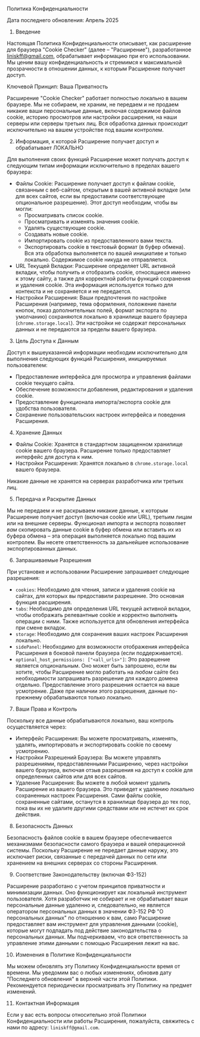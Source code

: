 Политика Конфиденциальности

Дата последнего обновления: Апрель 2025

1. Введение

Настоящая Политика Конфиденциальности описывает, как расширение для браузера "Cookie Checker" (далее – "Расширение"), разработанное liniskff@gmail.com, обрабатывает информацию при его использовании. Мы ценим вашу конфиденциальность и стремимся к максимальной прозрачности в отношении данных, к которым Расширение получает доступ.

Ключевой Принцип: Ваша Приватность

Расширение "Cookie Checker" работает полностью локально в вашем браузере. Мы не собираем, не храним, не передаем и не продаем никакие ваши персональные данные, включая содержимое файлов cookie, историю просмотров или настройки расширения, на наши серверы или серверы третьих лиц. Вся обработка данных происходит исключительно на вашем устройстве под вашим контролем.

2. Информация, к которой Расширение получает доступ и обрабатывает ЛОКАЛЬНО

Для выполнения своих функций Расширение может получать доступ к следующим типам информации исключительно в пределах вашего браузера:

*   Файлы Cookie: Расширение получает доступ к файлам cookie, связанным с веб-сайтом, открытым в вашей активной вкладке (или для всех сайтов, если вы предоставили соответствующее опциональное разрешение). Этот доступ необходим, чтобы вы могли:
    *   Просматривать список cookie.
    *   Просматривать и изменять значения cookie.
    *   Удалять существующие cookie.
    *   Создавать новые cookie.
    *   Импортировать cookie из предоставленного вами текста.
    *   Экспортировать cookie в текстовый формат (в буфер обмена).
    Вся эта обработка выполняется по вашей инициативе и только локально. Содержимое cookie никуда не отправляется.
*   URL Текущей Вкладки: Расширение определяет URL активной вкладки, чтобы получить и отобразить cookie, относящиеся именно к этому сайту, а также для корректной работы функций сохранения и удаления cookie. Эта информация используется только для контекста и не сохраняется и не передается.
*   Настройки Расширения: Ваши предпочтения по настройке Расширения (например, тема оформления, положение панели кнопок, показ дополнительных полей, формат экспорта по умолчанию) сохраняются локально в хранилище вашего браузера (`chrome.storage.local`). Эти настройки не содержат персональных данных и не передаются за пределы вашего браузера.

3. Цель Доступа к Данным

Доступ к вышеуказанной информации необходим исключительно для выполнения следующих функций Расширения, инициируемых пользователем:

*   Предоставление интерфейса для просмотра и управления файлами cookie текущего сайта.
*   Обеспечение возможности добавления, редактирования и удаления cookie.
*   Предоставление функционала импорта/экспорта cookie для удобства пользователя.
*   Сохранение пользовательских настроек интерфейса и поведения Расширения.

4. Хранение Данных

*   Файлы Cookie: Хранятся в стандартном защищенном хранилище cookie вашего браузера. Расширение только предоставляет интерфейс для доступа к ним.
*   Настройки Расширения: Хранятся локально в `chrome.storage.local` вашего браузера.

Никакие данные не хранятся на серверах разработчика или третьих лиц.

5. Передача и Раскрытие Данных

Мы не передаем и не раскрываем никакие данные, к которым Расширение получает доступ (включая cookie или URL), третьим лицам или на внешние серверы. Функционал импорта и экспорта позволяет *вам* скопировать данные cookie в буфер обмена или вставить их из буфера обмена – эта операция выполняется локально под вашим контролем. Вы несете ответственность за дальнейшее использование экспортированных данных.

6. Запрашиваемые Разрешения

При установке и использовании Расширение запрашивает следующие разрешения:

*   `cookies`: Необходимо для чтения, записи и удаления cookie на сайтах, для которых вы предоставили разрешение. Это основная функция расширения.
*   `tabs`: Необходимо для определения URL текущей активной вкладки, чтобы отображать релевантные cookie и корректно выполнять операции с ними. Также используется для обновления интерфейса при смене вкладок.
*   `storage`: Необходимо для сохранения ваших настроек Расширения локально.
*   `sidePanel`: Необходимо для возможности отображения интерфейса Расширения в боковой панели браузера (если поддерживается).
*   `optional_host_permissions: ["<all_urls>"]`: Это разрешение является опциональным. Оно может быть запрошено, если вы хотите, чтобы Расширение могло работать на *любом* сайте без необходимости запрашивать разрешение для каждого домена отдельно. Предоставление этого разрешения остается на ваше усмотрение. Даже при наличии этого разрешения, данные по-прежнему обрабатываются только локально.

7. Ваши Права и Контроль

Поскольку все данные обрабатываются локально, ваш контроль осуществляется через:

*   Интерфейс Расширения: Вы можете просматривать, изменять, удалять, импортировать и экспортировать cookie по своему усмотрению.
*   Настройки Разрешений Браузера: Вы можете управлять разрешениями, предоставленными Расширению, через настройки вашего браузера, включая отзыв разрешения на доступ к cookie для определенных сайтов или для всех сайтов.
*   Удаление Расширения: Вы можете в любой момент удалить Расширение из вашего браузера. Это приведет к удалению локально сохраненных настроек Расширения. Сами файлы cookie, сохраненные сайтами, останутся в хранилище браузера до тех пор, пока вы их не удалите другими средствами или не истечет их срок действия.

8. Безопасность Данных

Безопасность файлов cookie в вашем браузере обеспечивается механизмами безопасности самого браузера и вашей операционной системы. Поскольку Расширение не передает данные наружу, это исключает риски, связанные с передачей данных по сети или хранением на внешних серверах со стороны Расширения.

9. Соответствие Законодательству (включая ФЗ-152)

Расширение разработано с учетом принципов приватности и минимизации данных. Оно функционирует как локальный инструмент пользователя. Хотя разработчик не собирает и не обрабатывает ваши персональные данные удаленно и, следовательно, не является оператором персональных данных в значении ФЗ-152 РФ "О персональных данных" по отношению к вам, само Расширение предоставляет вам инструмент для управления данными (cookie), которые могут подпадать под действие законодательства о персональных данных. Мы подчеркиваем, что вся ответственность за управление этими данными с помощью Расширения лежит на вас.

10. Изменения в Политике Конфиденциальности

Мы можем обновлять эту Политику Конфиденциальности время от времени. Мы уведомим вас о любых изменениях, обновив дату "Последнего обновления" в верхней части этой Политики. Рекомендуется периодически просматривать эту Политику на предмет изменений.

11. Контактная Информация

Если у вас есть вопросы относительно этой Политики Конфиденциальности или работы Расширения, пожалуйста, свяжитесь с нами по адресу: `liniskff@gmail.com`.
